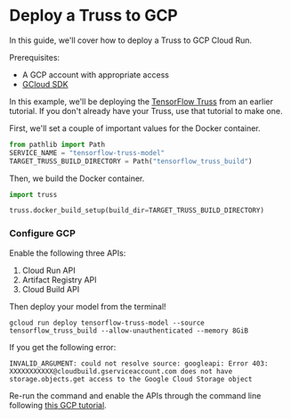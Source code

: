 # Deploy a Truss to GCP

In this guide, we'll cover how to deploy a Truss to GCP Cloud Run.

Prerequisites:

* A GCP account with appropriate access
* [GCloud SDK](https://cloud.google.com/sdk/docs/install)

In this example, we'll be deploying the [TensorFlow Truss](../create/tensorflow.md) from an earlier tutorial. If you don't already have your Truss, use that tutorial to make one.

First, we'll set a couple of important values for the Docker container.

```python
from pathlib import Path
SERVICE_NAME = "tensorflow-truss-model"
TARGET_TRUSS_BUILD_DIRECTORY = Path("tensorflow_truss_build")
```

Then, we build the Docker container.

```python
import truss

truss.docker_build_setup(build_dir=TARGET_TRUSS_BUILD_DIRECTORY)
```

### Configure GCP

Enable the following three APIs:

1. Cloud Run API 
2. Artifact Registry API
3. Cloud Build API

Then deploy your model from the terminal!

```
gcloud run deploy tensorflow-truss-model --source tensorflow_truss_build --allow-unauthenticated --memory 8GiB
```

If you get the following error: 

```    
INVALID_ARGUMENT: could not resolve source: googleapi: Error 403: XXXXXXXXXXX@cloudbuild.gserviceaccount.com does not have storage.objects.get access to the Google Cloud Storage object
```

Re-run the command and enable the APIs through the command line following [this GCP tutorial](https://cloud.google.com/endpoints/docs/openapi/enable-api).
